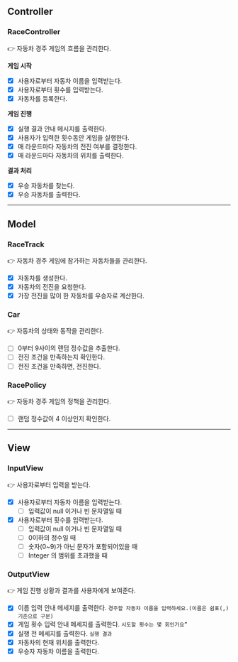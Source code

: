 ## Controller
### RaceController
👉 자동차 경주 게임의 흐름을 관리한다.

**게임 시작**
- [x] 사용자로부터 자동차 이름을 입력받는다.
- [x] 사용자로부터 횟수를 입력받는다.
- [x] 자동차를 등록한다.

**게임 진행**
- [x] 실행 결과 안내 메시지를 출력한다.
- [x] 사용자가 입력한 횟수동안 게임을 실행한다.
- [x] 매 라운드마다 자동차의 전진 여부를 결정한다.
- [x] 매 라운드마다 자동차의 위치를 출력한다.

**결과 처리**
- [x] 우승 자동차를 찾는다.
- [x] 우승 자동차를 출력한다.

---
## Model
### RaceTrack
👉 자동차 경주 게임에 참가하는 자동차들을 관리한다.
- [x] 자동차를 생성한다.
- [x] 자동차의 전진을 요청한다.
- [x] 가장 전진을 많이 한 자동차를 우승자로 계산한다.

### Car
👉 자동차의 상태와 동작을 관리한다.
- [ ] 0부터 9사이의 랜덤 정수값을 추출한다.
- [ ] 전진 조건을 만족하는지 확인한다.
- [ ] 전진 조건을 만족하면, 전진한다.

### RacePolicy
👉 자동차 경주 게임의 정책을 관리한다.
- [ ] 랜덤 정수값이 4 이상인지 확인한다.

---
## View
### InputView
👉 사용자로부터 입력을 받는다.
- [x] 사용자로부터 자동차 이름을 입력받는다.
  - [ ] 입력값이 null 이거나 빈 문자열일 때 
- [x] 사용자로부터 횟수를 입력받는다.
  - [ ] 입력값이 null 이거나 빈 문자열일 때
  - [ ] 0이하의 정수일 때
  - [ ] 숫자(0~9)가 아닌 문자가 포함되어있을 때
  - [ ] Integer 의 범위를 초과했을 때

### OutputView
👉 게임 진행 상황과 결과를 사용자에게 보여준다.
- [x] 이름 입력 안내 메세지를 출력한다. `경주할 자동차 이름을 입력하세요.(이름은 쉼표(,) 기준으로 구분)`
- [x] 게임 횟수 입력 안내 메세지를 출력한다. `시도할 횟수는 몇 회인가요”`
- [x] 실행 전 메세지를 출력한다. `실행 결과`
- [x] 자동차의 현재 위치를 출력한다.
- [x] 우승자 자동차 이름을 출력한다.
